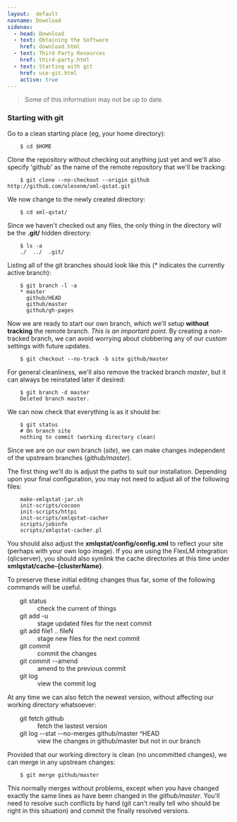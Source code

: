 ```yaml
---
layout:  default
navname: Download
sidenav:
  - head: Download
  - text: Obtaining the Software
    href: download.html
  - text: Third Party Resources
    href: third-party.html
  - text: Starting with git
    href: use-git.html
    active: true
---
```


> Some of this information may not be up to date.

### Starting with git

Go to a clean starting place (eg, your home directory):

        $ cd $HOME

Clone the repository without checking out anything just yet and we'll also
specify 'github' as the name of the remote repository that we'll be tracking:

        $ git clone --no-checkout --origin github http://github.com/olesenm/xml-qstat.git

We now change to the newly created directory:

        $ cd xml-qstat/

Since we haven't checked out any files, the only thing in the directory
will be the **.git/** hidden directory:

        $ ls -a
        ./  ../  .git/

Listing all of the git branches should look like this
(\* indicates the currently active branch):

        $ git branch -l -a
        * master
          github/HEAD
          github/master
          github/gh-pages

Now we are ready to start our own branch, which we'll
setup **without tracking** the remote branch.
_This is an important point._
By creating a non-tracked branch, we can avoid worrying about clobbering any
of our custom settings with future updates.

        $ git checkout --no-track -b site github/master

For general cleanliness, we'll also remove the tracked branch *master*,
but it can always be reinstated later if desired:

        $ git branch -d master
        Deleted branch master.

We can now check that everything is as it should be:

        $ git status
        # On branch site
        nothing to commit (working directory clean)

Since we are on our own branch (*site*), we can make changes
independent of the upstream branches (*github/master*).

The first thing we'll do is adjust the paths to suit our installation.
Depending upon your final configuration, you may not need to adjust all
of the following files:

        make-xmlqstat-jar.sh
        init-scripts/cocoon
        init-scripts/httpi
        init-scripts/xmlqstat-cacher
        scripts/jobinfo
        scripts/xmlqstat-cacher.pl

You should also adjust the **xmlqstat/config/config.xml** to
reflect your site (perhaps with your own logo image).
If you are using the FlexLM integration (qlicserver), you should also
symlink the cache directories at this time under
**xmlqstat/cache-{clusterName}**.

To preserve these initial editing changes thus far,
some of the following commands will be useful.

<dl style="margin-left: 2em">
  <dt>git status</dt>

  <dd>check the current of things</dd>
  <dt>git add -u</dt>
  <dd>stage updated files for the next commit</dd>
  <dt>git add file1 .. fileN</dt>
  <dd>stage new files for the next commit</dd>
  <dt>git commit</dt>

  <dd>commit the changes</dd>
  <dt>git commit --amend</dt>
  <dd>amend to the previous commit</dd>
  <dt>git log</dt>
  <dd>view the commit log</dd>
</dl>

At any time we can also fetch the newest version, without affecting our
working directory whatsoever:
<dl style="margin-left: 2em">
  <dt>git fetch github</dt>
  <dd>fetch the lastest version</dd>
  <dt>git log --stat --no-merges github/master ^HEAD</dt>
  <dd>view the changes in github/master but not in our branch</dd>
</dl>

Provided that our working directory is clean (no uncommitted changes), we
can merge in any upstream changes:

        $ git merge github/master

This normally merges without problems, except when you have changed exactly
the same lines as have been changed in the *github/master*. You'll need to
resolve such conflicts by hand (git can't really tell who should be right in
this situation) and commit the finally resolved versions.

